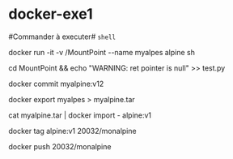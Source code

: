 # docker-exe1
#Commander à executer#
`shell`

docker run -it -v /MountPoint --name myalpes alpine sh

cd MountPoint && echo "WARNING: ret pointer is null" >> test.py

docker commit myalpine:v12

docker export myalpes > myalpine.tar

cat myalpine.tar | docker import - alpine:v1

docker tag alpine:v1 20032/monalpine

docker push  20032/monalpine
